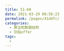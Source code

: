 ```yaml
---
title: 51-60
date: 2021-03-29 08:56:23
permalink: /pages/41ddfc/
categories:
  - 算法和数据结构
  - 剑指offer
tags:
  - 
---
```

